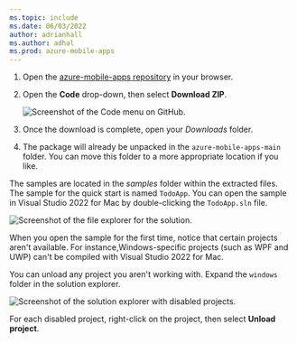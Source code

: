 ```yaml
---
ms.topic: include
ms.date: 06/03/2022
author: adrianhall
ms.author: adhal
ms.prod: azure-mobile-apps
---
```


1. Open the [azure-mobile-apps repository] in your browser.
2. Open the **Code** drop-down, then select **Download ZIP**.

    ![Screenshot of the Code menu on GitHub.](~/mobile-apps/azure-mobile-apps/media/quickstart/mac/download-sample-zip.png)

3. Once the download is complete, open your *Downloads* folder.
4. The package will already be unpacked in the `azure-mobile-apps-main` folder.  You can move this folder to a more appropriate location if you like.

The samples are located in the *samples* folder within the extracted files.  The sample for the quick start is named `TodoApp`.  You can open the sample in Visual Studio 2022 for Mac by double-clicking the `TodoApp.sln` file.

  ![Screenshot of the file explorer for the solution.](~/mobile-apps/azure-mobile-apps/media/quickstart/mac/deploy-sample-sln.png)

When you open the sample for the first time, notice that certain projects aren't available.  For instance,Windows-specific projects (such as WPF and UWP) can't be compiled with Visual Studio 2022 for Mac.

You can unload any project you aren't working with.  Expand the `windows` folder in the solution explorer.

  ![Screenshot of the solution explorer with disabled projects.](~/mobile-apps/azure-mobile-apps/media/quickstart/mac/vsmac-disabled-projects.png)

For each disabled project, right-click on the project, then select **Unload project**.

<!-- Links -->
[azure-mobile-apps repository]: https://github.com/azure/azure-mobile-apps/